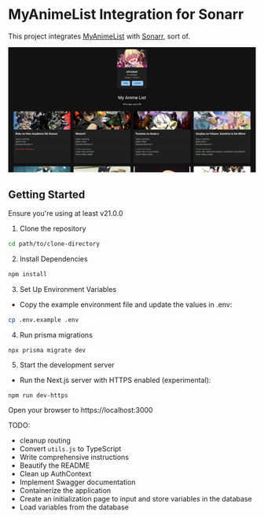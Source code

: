 # MyAnimeList Integration for Sonarr

This project integrates [MyAnimeList](https://myanimelist.org/) with [Sonarr](https://sonarr.tv/), sort of.

![Project Screenshot](assets/screenshot.png)

## Getting Started
Ensure you're using at least v21.0.0

1. Clone the repository
```bash
cd path/to/clone-directory
```
2. Install Dependencies
```bash
npm install
```
3. Set Up Environment Variables
- Copy the example environment file and update the values in .env:
```bash
cp .env.example .env
```
4. Run prisma migrations
```
npx prisma migrate dev
```
5. Start the development server
- Run the Next.js server with HTTPS enabled (experimental):
```
npm run dev-https
```
Open your browser to https://localhost:3000


TODO:
- cleanup routing
- Convert `utils.js` to TypeScript
- Write comprehensive instructions
- Beautify the README
- Clean up AuthContext
- Implement Swagger documentation
- Containerize the application
- Create an initialization page to input and store variables in the database
- Load variables from the database